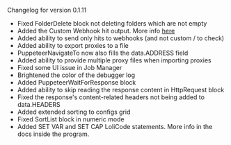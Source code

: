 Changelog for version 0.1.11

- Fixed FolderDelete block not deleting folders which are not empty
- Added the Custom Webhook hit output. More info [here](https://discourse.openbullet.dev/t/how-to-use-the-custom-webhook-output/1965)
- Added ability to send only hits to webhooks (and not custom / to check)
- Added ability to export proxies to a file
- PuppeteerNavigateTo now also fills the data.ADDRESS field
- Added ability to provide multiple proxy files when importing proxies
- Fixed some UI issue in Job Manager
- Brightened the color of the debugger log
- Added PuppeteerWaitForResponse block
- Added ability to skip reading the response content in HttpRequest block
- Fixed the response's content-related headers not being added to data.HEADERS
- Added extended sorting to configs grid
- Fixed SortList block in numeric mode
- Added SET VAR and SET CAP LoliCode statements. More info in the docs inside the program.